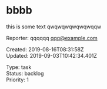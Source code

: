 # bbbb

this is some text qwqwqwqwqwqwqqw

Reporter: qqqqqq <qqq@example.com>  

Created: 2019-08-16T08:31:58Z  
Updated: 2019-09-03T10:42:34.401Z

Type: task  
Status: backlog  
Priority: 1
